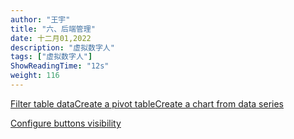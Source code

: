```yaml
---
author: "王宇"
title: "六、后端管理"
date: 十二月01,2022
description: "虚拟数字人"
tags: ["虚拟数字人"]
ShowReadingTime: "12s"
weight: 116
---
```

[Filter table data](#)[Create a pivot table](#)[Create a chart from data series](#)

[Configure buttons visibility](/users/tfac-settings.action)